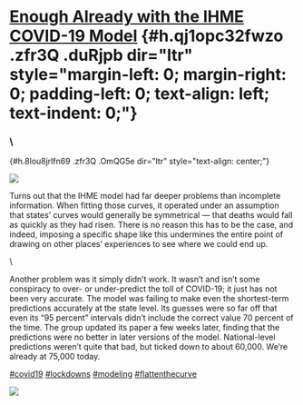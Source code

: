 
[Enough Already with the IHME COVID-19 Model](https://www.google.com/url?q=https%3A%2F%2Fwww.nationalreview.com%2F2020%2F05%2Fenough-already-with-the-ihme-covid-19-model%2F&sa=D&sntz=1&usg=AFQjCNGl3YSx9aIgEEul0U70oyvyYrAeIg) {#h.qj1opc32fwzo .zfr3Q .duRjpb dir="ltr" style="margin-left: 0; margin-right: 0; padding-left: 0; text-align: left; text-indent: 0;"}
================================================================================================================================================================================================================================

### \
 {#h.8lou8jrlfn69 .zfr3Q .OmQG5e dir="ltr" style="text-align: center;"}

[![](https://lh5.googleusercontent.com/S1FzdnZ6IDAPCZC0HSE9_go9EnU6tlQyFspTZNB9ff4jzIcf1LsFCM4JkF8AC5_3SBP7MoNkM_5fPFqn7WXsw7fTBu5ohXZO_elJvAqgzfzg19HbVTo=w1280)](https://www.google.com/url?q=https%3A%2F%2Fredcap.med.usc.edu%2Fsurveys%2F%3Fs%3DJ7KEL4YTKT&sa=D&sntz=1&usg=AFQjCNGgmJPVlIxKzdq9Pd16K5HC0kstRQ)

Turns out that the IHME model had far deeper problems than incomplete
information. When fitting those curves, it operated under an assumption
that states’ curves would generally be symmetrical — that deaths would
fall as quickly as they had risen. There is no reason this has to be the
case, and indeed, imposing a specific shape like this undermines the
entire point of drawing on other places’ experiences to see where we
could end up.

\

Another problem was it simply didn’t work. It wasn’t and isn’t some
conspiracy to over- or under-predict the toll of COVID-19; it just has
not been very accurate. The model was failing to make even the
shortest-term predictions accurately at the state level. Its guesses
were so far off that even its “95 percent” intervals didn’t include the
correct value 70 percent of the time. The group updated its paper a few
weeks later, finding that the predictions were no better in later
versions of the model. National-level predictions weren’t quite that
bad, but ticked down to about 60,000. We’re already at 75,000 today.

[\#covid19](https://www.google.com/url?q=https%3A%2F%2Fwww.linkedin.com%2Ffeed%2Fhashtag%2F%3Fkeywords%3Dcovid19%26highlightedUpdateUrns%3Durn%253Ali%253Aactivity%253A6664193008302465024&sa=D&sntz=1&usg=AFQjCNGieSkWFCEeLo56ql9nmKdX1RJGWg)
[\#lockdowns](https://www.google.com/url?q=https%3A%2F%2Fwww.linkedin.com%2Ffeed%2Fhashtag%2F%3Fkeywords%3Dlockdowns%26highlightedUpdateUrns%3Durn%253Ali%253Aactivity%253A6664193008302465024&sa=D&sntz=1&usg=AFQjCNEMfipBUIgfPicHyI1VX0q28XiWug)
[\#modeling](https://www.google.com/url?q=https%3A%2F%2Fwww.linkedin.com%2Ffeed%2Fhashtag%2F%3Fkeywords%3Dmodeling%26highlightedUpdateUrns%3Durn%253Ali%253Aactivity%253A6664193008302465024&sa=D&sntz=1&usg=AFQjCNEmX9SZ91AKq33HzYyCf2-vp9yGMw)
[\#flattenthecurve](https://www.google.com/url?q=https%3A%2F%2Fwww.linkedin.com%2Ffeed%2Fhashtag%2F%3Fkeywords%3Dflattenthecurve%26highlightedUpdateUrns%3Durn%253Ali%253Aactivity%253A6664193008302465024&sa=D&sntz=1&usg=AFQjCNGU_kr1HJ7sY0vyMaw4gCgJ2H-RzA)

![](https://lh5.googleusercontent.com/LIFOATPXF7b-xx5mDomdOwAEXE4yVAnJ6jkIyFEsoo3DzLVQWGDZK7RZyVPH5bOsoZVkhCeesTI3jAkfXMAWjywGVPTjPfJhHxhWIFhG7IegMiWh75ns=w1280)
